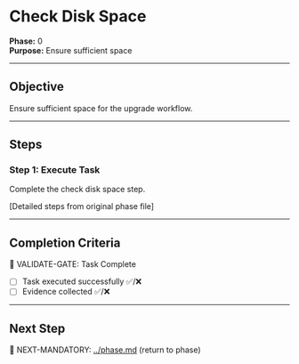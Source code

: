 # Check Disk Space

**Phase:** 0  
**Purpose:** Ensure sufficient space  

---

## Objective

Ensure sufficient space for the upgrade workflow.

---

## Steps

### Step 1: Execute Task

Complete the check disk space step.

[Detailed steps from original phase file]

---

## Completion Criteria

🛑 VALIDATE-GATE: Task Complete

- [ ] Task executed successfully ✅/❌
- [ ] Evidence collected ✅/❌

---

## Next Step

🎯 NEXT-MANDATORY: [../phase.md](../phase.md) (return to phase)
